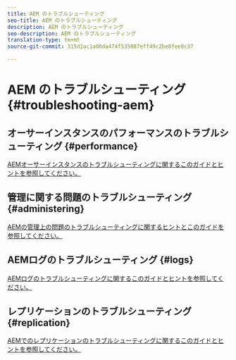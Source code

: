 ```yaml
---
title: AEM のトラブルシューティング
seo-title: AEM のトラブルシューティング
description: AEM のトラブルシューティング
seo-description: AEM のトラブルシューティング
translation-type: tm+mt
source-git-commit: 315d1ac1a00da474f535087eff49c2be8fee8c37

---
```



# AEM のトラブルシューティング {#troubleshooting-aem}

## オーサーインスタンスのパフォーマンスのトラブルシューティング {#performance}

[AEMオーサーインスタンスのトラブルシューティングに関するこのガイドとヒントを参照してください。](/help/sites-authoring/troubleshooting.md)

## 管理に関する問題のトラブルシューティング {#administering}

[AEMの管理上の問題のトラブルシューティングに関するヒントとこのガイドを参照してください。](/help/sites-administering/troubleshoot.md)

## AEMログのトラブルシューティング {#logs}

[AEMログのトラブルシューティングに関するこのガイドとヒントを参照してください。](/help/sites-administering/troubleshooting.md)

## レプリケーションのトラブルシューティング {#replication}

[AEMでのレプリケーションのトラブルシューティングに関するこのガイドとヒントを参照してください。](/help/sites-deploying/troubleshoot-rep.md)
